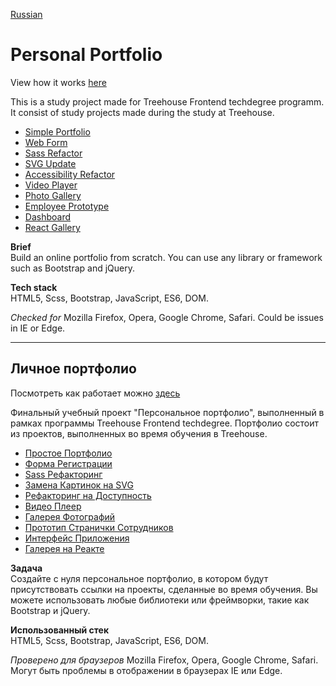 [Russian](#личное-портфолио)

# Personal Portfolio  
View how it works [here](https://yoffic.github.io/frontend_TH_11/)

This is a study project made for Treehouse Frontend techdegree programm. It consist of study projects made during the study at Treehouse. 

- [Simple Portfolio](https://github.com/Yoffic/frontend_TH_11/projects/simple_portfolio)
- [Web Form](https://github.com/Yoffic/frontend_TH_11/projects/web_form)
- [Sass Refactor](https://github.com/Yoffic/frontend_TH_11/projects/scss_refactor)
- [SVG Update](https://github.com/Yoffic/frontend_TH_11/projects/svg_update)
- [Accessibility Refactor](https://github.com/Yoffic/frontend_TH_11/projects/accessibility_refactor)
- [Video Player](https://github.com/Yoffic/frontend_TH_11/projects/video_player)
- [Photo Gallery](https://github.com/Yoffic/frontend_TH_11/projects/photo_gallery)
- [Employee Prototype](https://github.com/Yoffic/frontend_TH_11/projects/employee_prototype)
- [Dashboard](https://github.com/Yoffic/frontend_TH_11/projects/dashboard)
- [React Gallery](https://github.com/Yoffic/frontend_TH_11/projects/react_gallery)


**Brief**   
Build an online portfolio from scratch. You can use any library or framework such as Bootstrap and jQuery.    

**Tech stack**   
HTML5, Scss, Bootstrap, JavaScript, ES6, DOM.

*Checked for* Mozilla Firefox, Opera, Google Chrome, Safari.
Could be issues in IE or Edge.   

*** 
## Личное портфолио
Посмотреть как работает можно [здесь](https://yoffic.github.io/frontend_TH_11/)

Финальный учебный проект "Персональное портфолио", выполненный в рамках программы Treehouse Frontend techdegree. Портфолио состоит из проектов, выполненных во время обучения в Treehouse.

- [Простое Портфолио](https://github.com/Yoffic/frontend_TH_11/projects/simple_portfolio)
- [Форма Регистрации](https://github.com/Yoffic/frontend_TH_11/projects/web_form)
- [Sass Рефакторинг](https://github.com/Yoffic/frontend_TH_11/projects/scss_refactor)
- [Замена Картинок на SVG](https://github.com/Yoffic/frontend_TH_11/projects/svg_update)
- [Рефакторинг на Доступность](https://github.com/Yoffic/frontend_TH_11/projects/accessibility_refactor)
- [Видео Плеер](https://github.com/Yoffic/frontend_TH_11/projects/video_player)
- [Галерея Фотографий](https://github.com/Yoffic/frontend_TH_11/projects/photo_gallery)
- [Прототип Странички Сотрудников](https://github.com/Yoffic/frontend_TH_11/projects/employee_prototype)
- [Интерфейс Приложения](https://github.com/Yoffic/frontend_TH_11/projects/dashboard)
- [Галерея на Реакте](https://github.com/Yoffic/frontend_TH_11/projects/react_gallery)

**Задача**   
Создайте с нуля персональное портфолио, в котором будут присутствовать ссылки на проекты, сделанные во время обучения. Вы можете использовать любые библиотеки или фреймворки, такие как Bootstrap и jQuery.  

**Использованный стек**   
HTML5, Scss, Bootstrap, JavaScript, ES6, DOM.

*Проверено для браузеров* Mozilla Firefox, Opera, Google Chrome, Safari.
Могут быть проблемы в отображении в браузерах IE или Edge.
